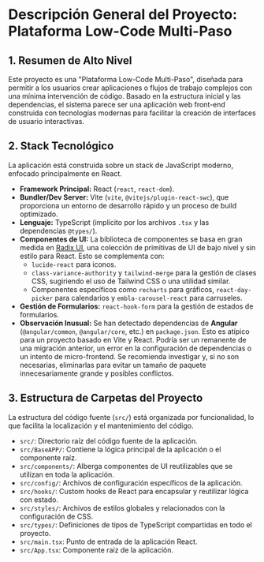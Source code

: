 # Descripción General del Proyecto: Plataforma Low-Code Multi-Paso

## 1. Resumen de Alto Nivel

Este proyecto es una "Plataforma Low-Code Multi-Paso", diseñada para permitir a los usuarios crear aplicaciones o flujos de trabajo complejos con una mínima intervención de código. Basado en la estructura inicial y las dependencias, el sistema parece ser una aplicación web front-end construida con tecnologías modernas para facilitar la creación de interfaces de usuario interactivas.

## 2. Stack Tecnológico

La aplicación está construida sobre un stack de JavaScript moderno, enfocado principalmente en React.

- **Framework Principal:** React (`react`, `react-dom`).
- **Bundler/Dev Server:** Vite (`vite`, `@vitejs/plugin-react-swc`), que proporciona un entorno de desarrollo rápido y un proceso de build optimizado.
- **Lenguaje:** TypeScript (implícito por los archivos `.tsx` y las dependencias `@types/`).
- **Componentes de UI:** La biblioteca de componentes se basa en gran medida en [Radix UI](https://www.radix-ui.com/), una colección de primitivas de UI de bajo nivel y sin estilo para React. Esto se complementa con:
    - `lucide-react` para iconos.
    - `class-variance-authority` y `tailwind-merge` para la gestión de clases CSS, sugiriendo el uso de Tailwind CSS o una utilidad similar.
    - Componentes específicos como `recharts` para gráficos, `react-day-picker` para calendarios y `embla-carousel-react` para carruseles.
- **Gestión de Formularios:** `react-hook-form` para la gestión de estados de formularios.
- **Observación Inusual:** Se han detectado dependencias de **Angular** (`@angular/common`, `@angular/core`, etc.) en `package.json`. Esto es atípico para un proyecto basado en Vite y React. Podría ser un remanente de una migración anterior, un error en la configuración de dependencias o un intento de micro-frontend. Se recomienda investigar y, si no son necesarias, eliminarlas para evitar un tamaño de paquete innecesariamente grande y posibles conflictos.

## 3. Estructura de Carpetas del Proyecto

La estructura del código fuente (`src/`) está organizada por funcionalidad, lo que facilita la localización y el mantenimiento del código.

- `src/`: Directorio raíz del código fuente de la aplicación.
- `src/BaseAPP/`: Contiene la lógica principal de la aplicación o el componente raíz.
- `src/components/`: Alberga componentes de UI reutilizables que se utilizan en toda la aplicación.
- `src/config/`: Archivos de configuración específicos de la aplicación.
- `src/hooks/`: Custom hooks de React para encapsular y reutilizar lógica con estado.
- `src/styles/`: Archivos de estilos globales y relacionados con la configuración de CSS.
- `src/types/`: Definiciones de tipos de TypeScript compartidas en todo el proyecto.
- `src/main.tsx`: Punto de entrada de la aplicación React.
- `src/App.tsx`: Componente raíz de la aplicación.